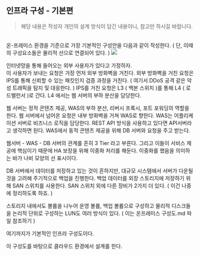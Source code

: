 ## 인프라 구성 - 기본편

> 해당 내용은 작성자 개인의 설계 방식이 담긴 내용이니, 참고만 하시길 바랍니다.

<br/>
온-프레미스 환경을 기준으로 가장 기본적인 구성안을 다음과 같이 작성한다. ( 단, 이때의 구성요소들은 물리적 선으로 연결되어 있다. )
<img src="/Users/dldmsql/github/study_cs/img/기본구성도.png"/>

인터넷망을 통해 들어오는 외부 사용자가 있다고 가정하자. <br/>
이 사용자가 보내는 요청은 가장 먼저 외부 방화벽을 거친다. 외부 방화벽을 거친 요청은 IPS를 통해 신뢰할 수 있는 패킷인지 검증 과정을 거친다. ( 여기서 DDoS 공격 같은 악성 트래픽을 탐지 및 대응한다. ) IPS를 거친 요청은 L3 ( 백본 스위치 )를 통해 L4 ( 로드밸런서 )로 간다. L4 에서는 웹 서버의 부하 분산을 담당한다. 

웹 서버는 정적 콘텐츠 제공, WAS의 부하 분산, 리버시 프록시, 포트 포워딩의 역할을 한다. 웹 서버에서 넘어온 요청은 내부 방화벽을 거쳐 WAS로 향한다. WAS는 어플리케이션 서버로 비즈니스 로직을 담당한다. REST API 방식을 사용하고 있다면 API서버라고 생각하면 된다. WAS에서 동적 콘텐츠 제공을 위해 DB 서버와 요청을 주고 받는다. 

웹서버 - WAS - DB 서버의 관계를 흔히 3 Tier 라고 부른다. 그리고 이들이 서비스 제공에 핵심이기 때문에 HA 보장을 위해 이중화 처리를 해둔다. 이중화를 했음을 의미하는 바가 나비 모양의 선 표시이다. 

DB 서버에서 데이터를 저장하고 있는 것이 흔하지만, 대규모 시스템에서 서버가 다운될 것을 고려해 주기적으로 백업을 진행한다. 백업 데이터를 외장 스토리지에 저장하기 위해 SAN 스위치를 사용한다. SAN 스위치 외에 다른 장비가 2가지 더 있다. ( 이건 나중에 정리하도록 하죠. ) 

스토리지 내에서도 볼륨을 나누어 운영 볼륨, 백업 볼륨으로 구성하고 물리적 디스크들을 논리적 단위로 구성하는 LUN도 여러 방식이 있다. ( 이는 온프레미스 구성도.md 파일 참조하기 )

여기까지가 기본적인 인프라 구성도이다.

이 구성도를 바탕으로 클라우드 환경에서 설계를 한다. 